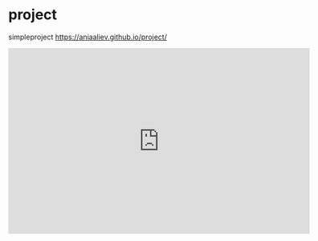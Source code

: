 # project
simpleproject
https://aniaaliev.github.io/project/ 
<iframe width="600" height="371" seamless frameborder="0" scrolling="no" src="https://docs.google.com/spreadsheets/d/1ffbOjYteh8IsZ29pj__0YiWmpggC_I83atcN5-va3LU/pubchart?oid=1106422044&amp;format=interactive"></iframe>
